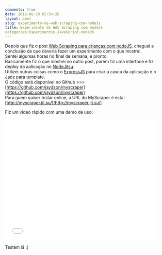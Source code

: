 ```yaml
---
comments: true
date: 2012-06-30 05:54:28
layout: post
slug: experimento-de-web-scraping-com-nodejs
title: Experimento de Web Scraping com nodeJS
categories:Experimentos,JavaScript,nodeJS
---
```


Depois que fiz o post [Web Scraping para crianças com nodeJS](http://jaydson.org/web-scraping-para-criancas-com-nodejs/), cheguei a conclusão de que deveria fazer um experimento com o que mostrei.  
Sentei algumas horas no final de semana, e pronto.  
Basicamente fiz o que mostrei no outro post, porém fiz uma interface e fiz deploy da aplicação no [NodeJitsu](http://nodejitsu.com/).  
Utilizei outras coisas como o [ExpressJS](http://expressjs.com) para criar a casca da aplicação e o [Jade](http://jade-lang.com/) para template.  
O código está disponível no Github >>> [https://github.com/jaydson/myscraper](https://github.com/jaydson/myscraper)  
Para quem quiser testar online, a URL do MyScraper é esta: [http://myscraper.jit.su/](http://myscraper.jit.su/)

Fiz um vídeo rápido com uma demo de uso:  
<iframe width="100%" height="400" src="//www.youtube.com/embed/p00SQU3FWic" frameborder="0" allowfullscreen></iframe>  

Testem lá ;)
